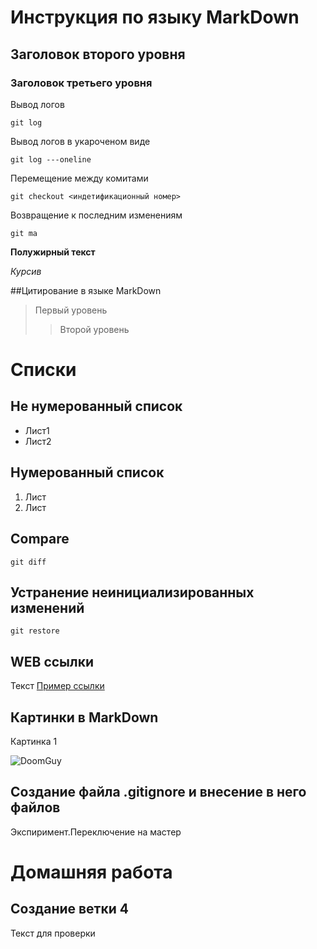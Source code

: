 # Инструкция по языку MarkDown


## Заголовок второго уровня
### Заголовок третьего уровня

Вывод логов
``` cd
git log
```
Вывод логов в укароченом виде
``` cd
git log ---oneline
```

Перемещение между комитами
```cd
git checkout <индетификационный номер>
```
Возвращение к последним изменениям
```cd
git ma
```
**Полужирный текст**

*Курсив*

##Цитирование в языке MarkDown
>Первый уровень
>>Второй уровень

# Списки
## Не нумерованный список
* Лист1
* Лист2

## Нумерованный список
 1. Лист
 2. Лист

## Compare
```cd
git diff
```
## Устранение неинициализированных изменений
```cd
git restore
```

## WEB ссылки

Текст [Пример ссылки](http:example.com "Всплывающая подсказка")

## Картинки в MarkDown
Картинка 1

![DoomGuy](DoomGuy.jpg)

## Создание файла .gitignore и внесение в него файлов




Экспиримент.Переключение на  мастер

# Домашняя работа
## Создание ветки 4
Текст для проверки
